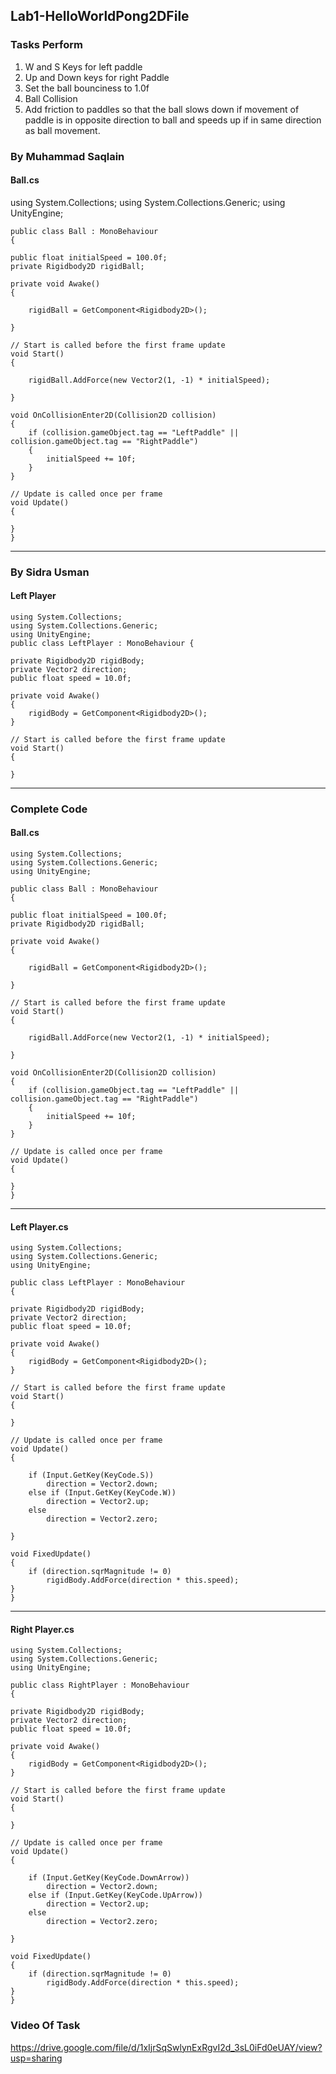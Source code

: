 
## Lab1-HelloWorldPong2DFile
### Tasks Perform
1. W and S Keys for left paddle
2. Up and Down keys for right Paddle
3. Set the ball bounciness to 1.0f
4. Ball Collision
5. Add friction to paddles so that the ball slows down if movement of paddle is in opposite direction to ball and speeds up if in same direction as ball movement. 
### By Muhammad Saqlain
#### Ball.cs
using System.Collections;
    using System.Collections.Generic;
    using UnityEngine;

    public class Ball : MonoBehaviour
    {

    public float initialSpeed = 100.0f;
    private Rigidbody2D rigidBall;

    private void Awake()
    {

        rigidBall = GetComponent<Rigidbody2D>();

    }

    // Start is called before the first frame update
    void Start()
    {

        rigidBall.AddForce(new Vector2(1, -1) * initialSpeed);
        
    }

    void OnCollisionEnter2D(Collision2D collision)
    {
        if (collision.gameObject.tag == "LeftPaddle" || collision.gameObject.tag == "RightPaddle")
        {
            initialSpeed += 10f;
        }
    }

    // Update is called once per frame
    void Update()
    {
        
    }
    }
---

### By Sidra Usman
#### Left Player

    using System.Collections;
    using System.Collections.Generic;
    using UnityEngine;
    public class LeftPlayer : MonoBehaviour {

    private Rigidbody2D rigidBody;
    private Vector2 direction;
    public float speed = 10.0f;

    private void Awake()
    {
        rigidBody = GetComponent<Rigidbody2D>();
    }

    // Start is called before the first frame update
    void Start()
    {
        
    }
---

### Complete Code
#### Ball.cs
    using System.Collections;
    using System.Collections.Generic;
    using UnityEngine;

    public class Ball : MonoBehaviour
    {

    public float initialSpeed = 100.0f;
    private Rigidbody2D rigidBall;

    private void Awake()
    {

        rigidBall = GetComponent<Rigidbody2D>();

    }

    // Start is called before the first frame update
    void Start()
    {

        rigidBall.AddForce(new Vector2(1, -1) * initialSpeed);
        
    }

    void OnCollisionEnter2D(Collision2D collision)
    {
        if (collision.gameObject.tag == "LeftPaddle" || collision.gameObject.tag == "RightPaddle")
        {
            initialSpeed += 10f;
        }
    }

    // Update is called once per frame
    void Update()
    {
        
    }
    }
---

#### Left Player.cs
    using System.Collections;
    using System.Collections.Generic;
    using UnityEngine;

    public class LeftPlayer : MonoBehaviour
    {

    private Rigidbody2D rigidBody;
    private Vector2 direction;
    public float speed = 10.0f;

    private void Awake()
    {
        rigidBody = GetComponent<Rigidbody2D>();
    }

    // Start is called before the first frame update
    void Start()
    {
        
    }

    // Update is called once per frame
    void Update()
    {

        if (Input.GetKey(KeyCode.S))
            direction = Vector2.down;
        else if (Input.GetKey(KeyCode.W))
            direction = Vector2.up;
        else
            direction = Vector2.zero;
        
    }

    void FixedUpdate()
    {
        if (direction.sqrMagnitude != 0)
            rigidBody.AddForce(direction * this.speed);
    }
    }
---

#### Right Player.cs
    using System.Collections;
    using System.Collections.Generic;
    using UnityEngine;

    public class RightPlayer : MonoBehaviour
    {

    private Rigidbody2D rigidBody;
    private Vector2 direction;
    public float speed = 10.0f;

    private void Awake()
    {
        rigidBody = GetComponent<Rigidbody2D>();
    }

    // Start is called before the first frame update
    void Start()
    {
        
    }

    // Update is called once per frame
    void Update()
    {

        if (Input.GetKey(KeyCode.DownArrow))
            direction = Vector2.down;
        else if (Input.GetKey(KeyCode.UpArrow))
            direction = Vector2.up;
        else
            direction = Vector2.zero;
        
    }

    void FixedUpdate()
    {
        if (direction.sqrMagnitude != 0)
            rigidBody.AddForce(direction * this.speed);
    }
    }



### Video Of Task
https://drive.google.com/file/d/1xIjrSqSwlynExRgvI2d_3sL0iFd0eUAY/view?usp=sharing

